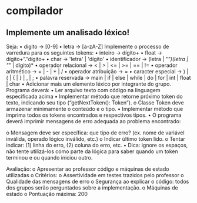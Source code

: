 # compilador

## Implemente um analisado léxico!
Seja:
• digito -> [0-9]
• letra -> [a-zA-Z]
Implemente o processo de varredura para os seguintes tokens:
• inteiro -> dígito+
• float -> dígito+”.”dígito+
• char -> 'letra' | 'dígito'
• identificador -> (letra | "_")(letra | "_" | dígito)*
• operador relacional -> < | > | <= | >= | == | !=
• operador aritmético -> + | - | * | /
• operador atribuição -> =
• caracter especial -> ) | ( | { | } | , | ;
• palavra reservada -> main | if | else | while | do | for | int | float | char
• Adicionar mais um elemento léxico por integrante do grupo.
Programa deverá:
• Ler arquivo texto com código na linguagem especificada acima
• Implementar método que retorne próximo token do texto, indicando seu tipo
(“getNextToken(): Token”).
o Classe Token deve armazenar minimamente o conteúdo e o tipo.
• Implementar método que imprima todos os tokens encontrados e respectivos tipos.
• O programa deverá imprimir mensagens de erro adequada ao problema encontrado:

o Mensagem deve ser específica: que tipo de erro? (ex. nome de variável
inválida, operado lógico inválido, etc.)
o Indicar último token lido.
o Tentar indicar: (1) linha do erro, (2) coluna do erro, etc.
• Dica: ignore os espaços, não tente utilizá-los como parte da lógica para saber quando
um token terminou e ou quando iniciou outro.

Avaliação:
o Apresentar ao professor código e máquinas de estado utilizadas
o Critérios:
o Assertividade em testes trazidos pelo professor
o Qualidade das mensagens de erro
o Segurança ao explicar o código: todos dos grupos serão perguntados sobre a
implementação.
o Máquinas de estado
o Pontuação máxima: 200